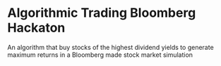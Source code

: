# Algorithmic Trading Bloomberg Hackaton
An algorithm that buy stocks of the highest dividend yields to generate maximum returns in a Bloomberg made stock market simulation
